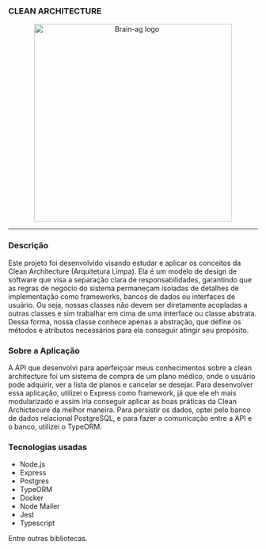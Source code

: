 ### CLEAN ARCHITECTURE

<p align="center">
  <a href="http://nestjs.com/" target="blank"><img src="https://blog.cleancoder.com/uncle-bob/images/2012-08-13-the-clean-architecture/CleanArchitecture.jpg" width="400" alt="Brain-ag logo" /></a>
</p>

---

### Descrição

Este projeto foi desenvolvido visando estudar e aplicar os conceitos da Clean Architecture (Arquitetura Limpa). Ela é um modelo de design de software que visa a separação clara de responsabilidades, garantindo que as regras de negócio do sistema permaneçam isoladas de detalhes de implementação como frameworks, bancos de dados ou interfaces de usuário. Ou seja, nossas classes não devem ser diretamente acopladas a outras classes e sim trabalhar em cima de uma interface ou classe abstrata. Dessa forma, nossa classe conhece apenas a abstração, que define os métodos e atributos necessários para ela conseguir atingir seu propósito.

### Sobre a Aplicação

A API que desenvolvi para aperfeiçoar meus conhecimentos sobre a clean architecture foi um sistema de compra de um plano médico, onde o usuário pode adquirir, ver a lista de planos e cancelar se desejar. Para desenvolver essa aplicação, utilizei o Express como framework, já que ele eh mais modularizado e assim iria conseguir aplicar as boas práticas da Clean Archictecure da melhor maneira. Para persistir os dados, optei pelo banco de dados relacional PostgreSQL, e para fazer a comunicação entre a API e o banco, utilizei o TypeORM.

### Tecnologias usadas

- Node.js
- Express
- Postgres
- TypeORM
- Docker
- Node Mailer
- Jest
- Typescript

Entre outras bibliotecas.
